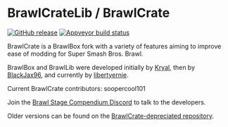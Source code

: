 BrawlCrateLib / BrawlCrate
==========
[![GitHub release](https://img.shields.io/github/release/soopercool101/BrawlCrate.svg)](https://github.com/soopercool101/BrawlCrate/releases/latest)
[![Appveyor build status](https://ci.appveyor.com/api/projects/status/github/soopercool101/BrawlCrateNext?branch=master&svg=true)](https://ci.appveyor.com/project/soopercool101/BrawlCrateNext)

BrawlCrate is a BrawlBox fork with a variety of features aiming to improve ease of modding for Super Smash Bros. Brawl.

BrawlBox and BrawlLib were developed initially by [Kryal](https://code.google.com/p/brawltools/), then by [BlackJax96](https://code.google.com/p/brawltools2/), and currently by [libertyernie](https://github.com/libertyernie/brawltools).

Current BrawlCrate contributors: soopercool101

Join the [Brawl Stage Compendium Discord](https://discord.gg/s7c8763) to talk to the developers.

Older versions can be found on the [BrawlCrate-depreciated repository](https://github.com/soopercool101/BrawlCrate).

